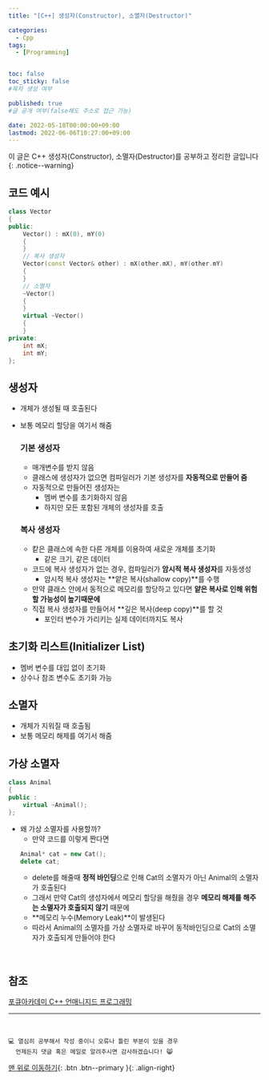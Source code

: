 ```yaml
---
title: "[C++] 생성자(Constructor), 소멸자(Destructor)" 

categories:
  - Cpp
tags:
  - [Programming]


toc: false
toc_sticky: false
#목차 생성 여부

published: true
#글 공개 여부(false해도 주소로 접근 가능)

date: 2022-05-18T00:00:00+09:00
lastmod: 2022-06-06T10:27:00+09:00
---
```


이 글은 C++ 생성자(Constructor), 소멸자(Destructor)를 공부하고 정리한 글입니다
{: .notice--warning}

## 코드 예시
```cpp
class Vector
{
public:
    Vector() : mX(0), mY(0)
    {
    }
    // 복사 생성자
    Vector(const Vector& other) : mX(other.mX), mY(other.mY)
    {
    }
    // 소멸자
    ~Vector()
    {
    }
    virtual ~Vector()
    {
    }
private:
    int mX;
    int mY;
};
```

## 생성자
- 개체가 생성될 때 호출된다
- 보통 메모리 할당을 여기서 해줌

  ### 기본 생성자
  - 매개변수를 받지 않음
  - 클래스에 생성자가 없으면 컴파일러가 기본 생성자를 **자동적으로 만들어 줌**
  - 자동적으로 만들어진 생성자는
    - 멤버 변수를 초기화하지 않음
    - 하지만 모든 포함된 개체의 생성자를 호출
  
  ### 복사 생성자
  - 캍은 클래스에 속한 다른 개체를 이용하여 새로운 개체를 초기화
    - 같은 크기, 같은 데이터
  - 코드에 복사 생성자가 없는 경우, 컴파일러가 **암시적 복사 생성자**를 자동생성
    - 암시적 복사 생성자는 **얕은 복사(shallow copy)**를 수행
  - 만약 클래스 안에서 동적으로 메모리를 할당하고 있다면 **얕은 복사로 인해 위험할 가능성이 높기때문에**
  - 직접 복사 생성자를 만들어서 **깊은 복사(deep copy)**를 할 것
    - 포인터 변수가 가리키는 실제 데이터까지도 복사
  
## 초기화 리스트(Initializer List)
- 멤버 변수를 대입 없이 초기화
- 상수나 참조 변수도 초기화 가능

## 소멸자
- 개체가 지워질 때 호출됨
- 보통 메모리 해제를 여기서 해줌

## 가상 소멸자
```cpp
class Animal
{
public :
    virtual ~Animal();
};
```
- 왜 가상 소멸자를 사용할까?
  - 만약 코드를 이렇게 짠다면
  ```cpp
  Animal* cat = new Cat();
  delete cat;
  ```
  - delete를 해줄때 **정적 바인딩**으로 인해 Cat의 소멸자가 아닌 Animal의 소멸자가 호출된다
  - 그래서 만약 Cat의 생성자에서 메모리 할당을 해줬을 경우 **메모리 해제를 해주는 소멸자가 호출되지 않기** 때문에
  - **메모리 누수(Memory Leak)**이 발생된다
  - 따라서 Animal의 소멸자를 가상 소멸자로 바꾸어 동적바인딩으로 Cat의 소멸자가 호출되게 만들어야 한다

<br>

## 참조
[포큐아카데미 C++ 언매니지드 프로그래밍](https://pocu-ko.teachable.com/p/comp3200)

***
<br>

    💻 열심히 공부해서 작성 중이니 오류나 틀린 부분이 있을 경우 
      언제든지 댓글 혹은 메일로 알려주시면 감사하겠습니다! 😸

[맨 위로 이동하기](#){: .btn .btn--primary }{: .align-right}